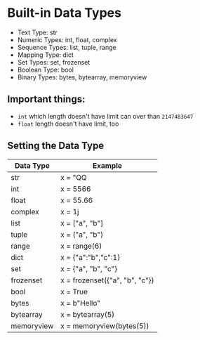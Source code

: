 # Built-in Data Types

* Text Type: str
* Numeric Types: int, float, complex
* Sequence Types: list, tuple, range
* Mapping Type: dict
* Set Types: set, frozenset
* Boolean Type: bool
* Binary Types: bytes, bytearray, memoryview

## Important things: 
* `int` which length doesn't have limit can over than `2147483647`
* `float` length doesn't have limit, too

## Setting the Data Type
|Data Type|Example|
|-|-|
|str|x = "QQ|
|int|x = 5566|
|float|x = 55.66|
|complex|x = 1j|
|list|x = ["a", "b"]|
|tuple|x = ("a", "b")|
|range|x = range(6)|
|dict|x = {"a":"b","c":1}|
|set|x = {"a", "b", "c"}|
|frozenset|x = frozenset({"a", "b", "c"})|
|bool|x = True|
|bytes|x = b"Hello"|
|bytearray|x = bytearray(5)|
|memoryview|x = memoryview(bytes(5))|
